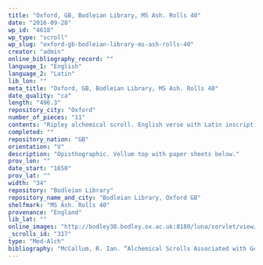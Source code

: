 ```yaml
---
title: "Oxford, GB, Bodleian Library, MS Ash. Rolls 40"
date: "2016-09-28"
wp_id: "4618"
wp_type: "scroll"
wp_slug: "oxford-gb-bodleian-library-ms-ash-rolls-40"
creator: "admin"
online_bibliography_record: ""
language_1: "English"
language_2: "Latin"
lib_lon: ""
meta_title: "Oxford, GB, Bodleian Library, MS Ash. Rolls 40"
date_quality: "ca"
length: "496.3"
repository_city: "Oxford"
number_of_pieces: "11"
contents: "Ripley alchemical scroll. English verse with Latin inscriptions of drawings and figures."
completed: ""
repository_nation: "GB"
orientation: "V"
description: "Opisthographic. Vellum top with paper sheets below."
prov_lon: ""
date_start: "1650"
prov_lat: ""
width: "34"
repository: "Bodleian Library"
repository_name_and_city: "Bodleian Library, Oxford GB"
shelfmark: "MS Ash. Rolls 40"
provenance: "England"
lib_lat: ""
online_images: "http://bodley30.bodley.ox.ac.uk:8180/luna/servlet/view/search?q=Shelfmark=%22MS.%20Ash.%20Rolls%2040%22"
_scrolls_id: "317"
type: "Med-Alch"
bibliography: "McCallum, R. Ian. “Alchemical Scrolls Associated with George Ripley.” In Mystical Metal of Gold, edited by Stanton J. Linden, 161–88. New York: AMS Press, 2007."
---
```



